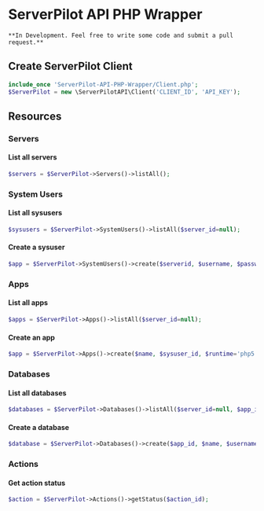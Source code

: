 # ServerPilot API PHP Wrapper

```
**In Development. Feel free to write some code and submit a pull request.**
```

## Create ServerPilot Client
```php
include_once 'ServerPilot-API-PHP-Wrapper/Client.php';
$ServerPilot = new \ServerPilotAPI\Client('CLIENT_ID', 'API_KEY');
```
## Resources

### Servers

#### List all servers
```php
$servers = $ServerPilot->Servers()->listAll();
```

### System Users

#### List all sysusers
```php
$sysusers = $ServerPilot->SystemUsers()->listAll($server_id=null);
```
#### Create a sysuser
```php
$app = $ServerPilot->SystemUsers()->create($serverid, $username, $password);
```

### Apps

#### List all apps
```php
$apps = $ServerPilot->Apps()->listAll($server_id=null);
```
#### Create an app
```php
$app = $ServerPilot->Apps()->create($name, $sysuser_id, $runtime='php5.4', $domains=array());
```

### Databases

#### List all databases
```php
$databases = $ServerPilot->Databases()->listAll($server_id=null, $app_id=null);
```

#### Create a database
```php
$database = $ServerPilot->Databases()->create($app_id, $name, $username, $password);
```

### Actions

#### Get action status
```php
$action = $ServerPilot->Actions()->getStatus($action_id);
```